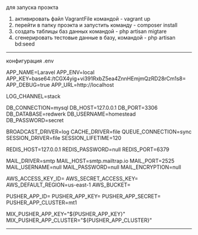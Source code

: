 для запуска проэкта
1. активировать файл VagrantFile командой - vagrant up
2. перейти в папку проэкта и запустить команду  - composer install
3. создать таблицы баз данных командой - php artisan migtare
4. сгенерировать тестовые данные в базу, командой - php artisan bd:seed


------------------------
конфигурация .env

APP_NAME=Laravel
APP_ENV=local
APP_KEY=base64:/tCGX4yig+vi391RxbZ5ea4ZnnHEmjmQzRD28rCm1s8=
APP_DEBUG=true
APP_URL=http://localhost

LOG_CHANNEL=stack

DB_CONNECTION=mysql
DB_HOST=127.0.0.1
DB_PORT=3306
DB_DATABASE=redwerk
DB_USERNAME=homestead
DB_PASSWORD=secret

BROADCAST_DRIVER=log
CACHE_DRIVER=file
QUEUE_CONNECTION=sync
SESSION_DRIVER=file
SESSION_LIFETIME=120

REDIS_HOST=127.0.0.1
REDIS_PASSWORD=null
REDIS_PORT=6379

MAIL_DRIVER=smtp
MAIL_HOST=smtp.mailtrap.io
MAIL_PORT=2525
MAIL_USERNAME=null
MAIL_PASSWORD=null
MAIL_ENCRYPTION=null

AWS_ACCESS_KEY_ID=
AWS_SECRET_ACCESS_KEY=
AWS_DEFAULT_REGION=us-east-1
AWS_BUCKET=

PUSHER_APP_ID=
PUSHER_APP_KEY=
PUSHER_APP_SECRET=
PUSHER_APP_CLUSTER=mt1

MIX_PUSHER_APP_KEY="${PUSHER_APP_KEY}"
MIX_PUSHER_APP_CLUSTER="${PUSHER_APP_CLUSTER}"


----------------------

